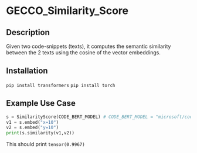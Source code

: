 # GECCO_Similarity_Score

## Description 
Given two code-snippets (texts), it computes the semantic similarity between the 2 texts using the cosine of the vector embeddings.

## Installation 

```pip install transformers```
```pip install torch```

## Example Use Case
```python
s = SimilarityScore(CODE_BERT_MODEL) # CODE_BERT_MODEL = "microsoft/codebert-base"
v1 = s.embed("x=10")
v2 = s.embed("y=10")
print(s.similarity(v1,v2))
```
This should print ```tensor(0.9967)```
